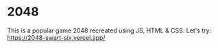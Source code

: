 # 2048
This is a popular game 2048 recreated using JS, HTML & CSS.
Let's try: https://2048-swart-six.vercel.app/

